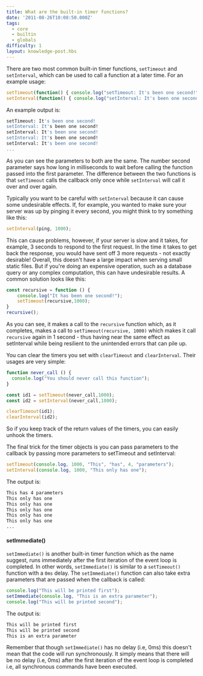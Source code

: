 ```yaml
---
title: What are the built-in timer functions?
date: '2011-08-26T10:08:50.000Z'
tags:
  - core
  - builtin
  - globals
difficulty: 1
layout: knowledge-post.hbs
---
```


There are two most common built-in timer functions, `setTimeout` and `setInterval`, which can be used to call a function at a later time. For an example usage:

```js
setTimeout(function() { console.log("setTimeout: It's been one second!"); }, 1000);
setInterval(function() { console.log("setInterval: It's been one second!"); }, 1000);
```

An example output is:

```bash
setTimeout: It's been one second!
setInterval: It's been one second!
setInterval: It's been one second!
setInterval: It's been one second!
setInterval: It's been one second!
...
```

As you can see the parameters to both are the same. The number second parameter says how long in milliseconds to wait before calling the function passed into the first parameter. The difference between the two functions is that `setTimeout` calls the callback only once while `setInterval` will call it over and over again.

Typically you want to be careful with `setInterval` because it can cause some undesirable effects.  If, for example, you wanted to make sure your server was up by pinging it every second, you might think to try something like this:

```js
setInterval(ping, 1000);
```

This can cause problems, however, if your server is slow and it takes, for example, 3 seconds to respond to the first request. In the time it takes to get back the response, you would have sent off 3 more requests - not exactly desirable! Overall, this doesn't have a large impact when serving small static files. But if you're doing an expensive operation, such as a database query or any complex computation, this can have undesirable results. A common solution looks like this:

```js
const recursive = function () {
    console.log("It has been one second!");
    setTimeout(recursive,1000);
}
recursive();
```

As you can see, it makes a call to the `recursive` function which, as it completes, makes a call to `setTimeout(recursive, 1000)` which makes it call `recursive` again in 1 second - thus having near the same effect as setInterval while being resilient to the unintended errors that can pile up.

You can clear the timers you set with `clearTimeout` and `clearInterval`. Their usages are very simple:

```js
function never_call () {
  console.log("You should never call this function");
}

const id1 = setTimeout(never_call,1000);
const id2 = setInterval(never_call,1000);

clearTimeout(id1);
clearInterval(id2);
```

So if you keep track of the return values of the timers, you can easily unhook the timers.

The final trick for the timer objects is you can pass parameters to the callback by passing more parameters to setTimeout and setInterval:

```js
setTimeout(console.log, 1000, "This", "has", 4, "parameters");
setInterval(console.log, 1000, "This only has one");
```

The output is:

```bash
This has 4 parameters
This only has one
This only has one
This only has one
This only has one
This only has one
...
```

#### setImmediate()

`setImmediate()` is another built-in timer function which as the name suggest, runs immediately after the first iteration of the event loop is completed. In other words, `setImmediate()` is similar to a `setTimeout()` function with a `0ms` delay. The `setImmediate()` function can also take extra parameters that are passed when the callback is called:

```js
console.log("This will be printed first");
setImmediate(console.log, "This is an extra parameter");
console.log("This will be printed second");
```

The output is:

```bash
This will be printed first
This will be printed second
This is an extra parameter
```

Remember that though `setImmediate()` has no delay (i.e, 0ms) this doesn't mean that the code will run synchronously. It simply means that there will be no delay (i.e, 0ms) after the first iteration of the event loop is completed i.e, all synchronous commands have been executed.
